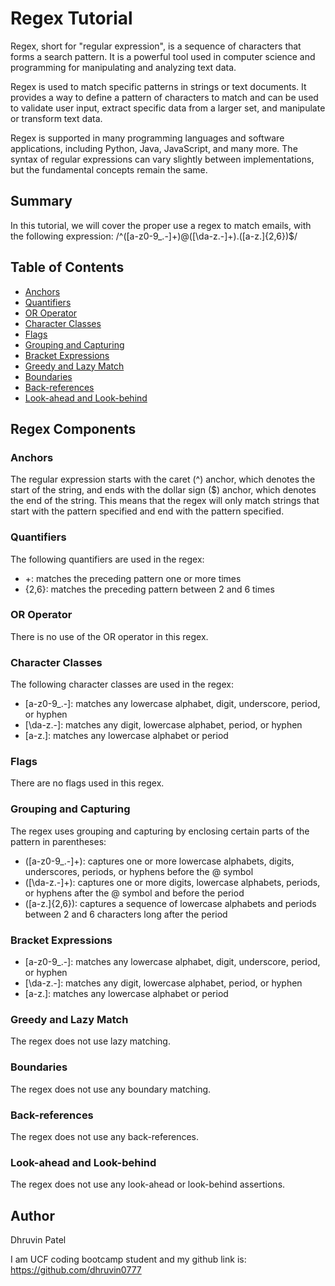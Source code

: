 # Regex Tutorial

Regex, short for "regular expression", is a sequence of characters that forms a search pattern. It is a powerful tool used in computer science and programming for manipulating and analyzing text data.

Regex is used to match specific patterns in strings or text documents. It provides a way to define a pattern of characters to match and can be used to validate user input, extract specific data from a larger set, and manipulate or transform text data.

Regex is supported in many programming languages and software applications, including Python, Java, JavaScript, and many more. The syntax of regular expressions can vary slightly between implementations, but the fundamental concepts remain the same.

## Summary

In this tutorial, we will cover the proper use a regex to match emails, with the following expression: /^([a-z0-9_\.-]+)@([\da-z\.-]+)\.([a-z\.]{2,6})$/

## Table of Contents

- [Anchors](#anchors)
- [Quantifiers](#quantifiers)
- [OR Operator](#or-operator)
- [Character Classes](#character-classes)
- [Flags](#flags)
- [Grouping and Capturing](#grouping-and-capturing)
- [Bracket Expressions](#bracket-expressions)
- [Greedy and Lazy Match](#greedy-and-lazy-match)
- [Boundaries](#boundaries)
- [Back-references](#back-references)
- [Look-ahead and Look-behind](#look-ahead-and-look-behind)

## Regex Components

### Anchors
The regular expression starts with the caret (^) anchor, which denotes the start of the string, and ends with the dollar sign ($) anchor, which denotes the end of the string. This means that the regex will only match strings that start with the pattern specified and end with the pattern specified.

### Quantifiers
The following quantifiers are used in the regex:

- +: matches the preceding pattern one or more times
- {2,6}: matches the preceding pattern between 2 and 6 times

### OR Operator
There is no use of the OR operator in this regex.

### Character Classes
The following character classes are used in the regex:

- [a-z0-9_\.-]: matches any lowercase alphabet, digit, underscore, period, or hyphen
- [\da-z\.-]: matches any digit, lowercase alphabet, period, or hyphen
- [a-z\.]: matches any lowercase alphabet or period

### Flags
There are no flags used in this regex.

### Grouping and Capturing
The regex uses grouping and capturing by enclosing certain parts of the pattern in parentheses:

- ([a-z0-9_\.-]+): captures one or more lowercase alphabets, digits, underscores, periods, or hyphens before the @ symbol
- ([\da-z\.-]+): captures one or more digits, lowercase alphabets, periods, or hyphens after the @ symbol and before the period
- ([a-z\.]{2,6}): captures a sequence of lowercase alphabets and periods between 2 and 6 characters long after the period

### Bracket Expressions
- [a-z0-9_.-]: matches any lowercase alphabet, digit, underscore, period, or hyphen
- [\da-z.-]: matches any digit, lowercase alphabet, period, or hyphen
- [a-z.]: matches any lowercase alphabet or period

### Greedy and Lazy Match
The regex does not use lazy matching.

### Boundaries
The regex does not use any boundary matching.

### Back-references
The regex does not use any back-references.

### Look-ahead and Look-behind
The regex does not use any look-ahead or look-behind assertions.

## Author
Dhruvin Patel 

I am UCF coding bootcamp student and my github link is: https://github.com/dhruvin0777 
